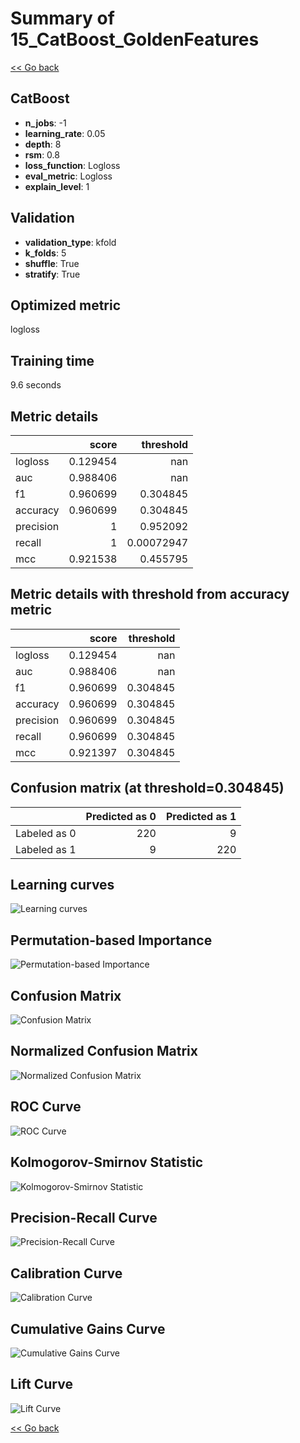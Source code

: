 # Summary of 15_CatBoost_GoldenFeatures

[<< Go back](../README.md)


## CatBoost
- **n_jobs**: -1
- **learning_rate**: 0.05
- **depth**: 8
- **rsm**: 0.8
- **loss_function**: Logloss
- **eval_metric**: Logloss
- **explain_level**: 1

## Validation
 - **validation_type**: kfold
 - **k_folds**: 5
 - **shuffle**: True
 - **stratify**: True

## Optimized metric
logloss

## Training time

9.6 seconds

## Metric details
|           |    score |    threshold |
|:----------|---------:|-------------:|
| logloss   | 0.129454 | nan          |
| auc       | 0.988406 | nan          |
| f1        | 0.960699 |   0.304845   |
| accuracy  | 0.960699 |   0.304845   |
| precision | 1        |   0.952092   |
| recall    | 1        |   0.00072947 |
| mcc       | 0.921538 |   0.455795   |


## Metric details with threshold from accuracy metric
|           |    score |   threshold |
|:----------|---------:|------------:|
| logloss   | 0.129454 |  nan        |
| auc       | 0.988406 |  nan        |
| f1        | 0.960699 |    0.304845 |
| accuracy  | 0.960699 |    0.304845 |
| precision | 0.960699 |    0.304845 |
| recall    | 0.960699 |    0.304845 |
| mcc       | 0.921397 |    0.304845 |


## Confusion matrix (at threshold=0.304845)
|              |   Predicted as 0 |   Predicted as 1 |
|:-------------|-----------------:|-----------------:|
| Labeled as 0 |              220 |                9 |
| Labeled as 1 |                9 |              220 |

## Learning curves
![Learning curves](learning_curves.png)

## Permutation-based Importance
![Permutation-based Importance](permutation_importance.png)
## Confusion Matrix

![Confusion Matrix](confusion_matrix.png)


## Normalized Confusion Matrix

![Normalized Confusion Matrix](confusion_matrix_normalized.png)


## ROC Curve

![ROC Curve](roc_curve.png)


## Kolmogorov-Smirnov Statistic

![Kolmogorov-Smirnov Statistic](ks_statistic.png)


## Precision-Recall Curve

![Precision-Recall Curve](precision_recall_curve.png)


## Calibration Curve

![Calibration Curve](calibration_curve_curve.png)


## Cumulative Gains Curve

![Cumulative Gains Curve](cumulative_gains_curve.png)


## Lift Curve

![Lift Curve](lift_curve.png)



[<< Go back](../README.md)
